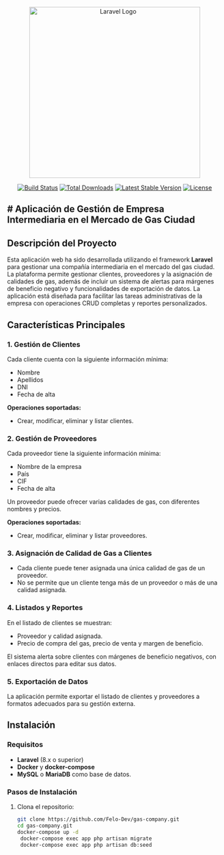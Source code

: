 <p align="center"><a href="https://laravel.com" target="_blank"><img src="https://raw.githubusercontent.com/laravel/art/master/logo-lockup/5%20SVG/2%20CMYK/1%20Full%20Color/laravel-logolockup-cmyk-red.svg" width="400" alt="Laravel Logo"></a></p>

<p align="center">
<a href="https://github.com/laravel/framework/actions"><img src="https://github.com/laravel/framework/workflows/tests/badge.svg" alt="Build Status"></a>
<a href="https://packagist.org/packages/laravel/framework"><img src="https://img.shields.io/packagist/dt/laravel/framework" alt="Total Downloads"></a>
<a href="https://packagist.org/packages/laravel/framework"><img src="https://img.shields.io/packagist/v/laravel/framework" alt="Latest Stable Version"></a>
<a href="https://packagist.org/packages/laravel/framework"><img src="https://img.shields.io/packagist/l/laravel/framework" alt="License"></a>
</p>

## # Aplicación de Gestión de Empresa Intermediaria en el Mercado de Gas Ciudad

## Descripción del Proyecto

Esta aplicación web ha sido desarrollada utilizando el framework **Laravel** para gestionar una compañía intermediaria en el mercado del gas ciudad. La plataforma permite gestionar clientes, proveedores y la asignación de calidades de gas, además de incluir un sistema de alertas para márgenes de beneficio negativo y funcionalidades de exportación de datos. La aplicación está diseñada para facilitar las tareas administrativas de la empresa con operaciones CRUD completas y reportes personalizados.

## Características Principales

### 1. Gestión de Clientes

Cada cliente cuenta con la siguiente información mínima:

- Nombre
- Apellidos
- DNI
- Fecha de alta

**Operaciones soportadas:**

- Crear, modificar, eliminar y listar clientes.

### 2. Gestión de Proveedores

Cada proveedor tiene la siguiente información mínima:

- Nombre de la empresa
- País
- CIF
- Fecha de alta

Un proveedor puede ofrecer varias calidades de gas, con diferentes nombres y precios.

**Operaciones soportadas:**

- Crear, modificar, eliminar y listar proveedores.

### 3. Asignación de Calidad de Gas a Clientes

- Cada cliente puede tener asignada una única calidad de gas de un proveedor.
- No se permite que un cliente tenga más de un proveedor o más de una calidad asignada.

### 4. Listados y Reportes

En el listado de clientes se muestran:

- Proveedor y calidad asignada.
- Precio de compra del gas, precio de venta y margen de beneficio.

El sistema alerta sobre clientes con márgenes de beneficio negativos, con enlaces directos para editar sus datos.

### 5. Exportación de Datos

La aplicación permite exportar el listado de clientes y proveedores a formatos adecuados para su gestión externa.

## Instalación

### Requisitos

- **Laravel** (8.x o superior)
- **Docker** y **docker-compose**
- **MySQL** o **MariaDB** como base de datos.

### Pasos de Instalación

1. Clona el repositorio:
   ```bash
   git clone https://github.com/Felo-Dev/gas-company.git
   cd gas-company.git 
   docker-compose up -d 
    docker-compose exec app php artisan migrate
    docker-compose exec app php artisan db:seed
    

